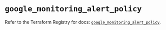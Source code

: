 # `google_monitoring_alert_policy`

Refer to the Terraform Registry for docs: [`google_monitoring_alert_policy`](https://registry.terraform.io/providers/hashicorp/google-beta/5.14.0/docs/resources/google_monitoring_alert_policy).
